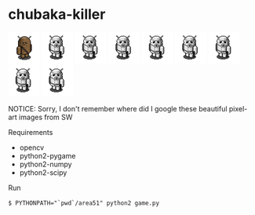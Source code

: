 chubaka-killer
==============

![Chubaka](https://raw.githubusercontent.com/rrader/chubaka-killer/master/1Chubaka.png)
![Chubaka](https://raw.githubusercontent.com/rrader/chubaka-killer/master/2Stormtrooper.png)
![Chubaka](https://raw.githubusercontent.com/rrader/chubaka-killer/master/2Stormtrooper.png)
![Chubaka](https://raw.githubusercontent.com/rrader/chubaka-killer/master/2Stormtrooper.png)
![Chubaka](https://raw.githubusercontent.com/rrader/chubaka-killer/master/2Stormtrooper.png)
![Chubaka](https://raw.githubusercontent.com/rrader/chubaka-killer/master/2Stormtrooper.png)
![Chubaka](https://raw.githubusercontent.com/rrader/chubaka-killer/master/2Stormtrooper.png)
![Chubaka](https://raw.githubusercontent.com/rrader/chubaka-killer/master/2Stormtrooper.png)
![Chubaka](https://raw.githubusercontent.com/rrader/chubaka-killer/master/2Stormtrooper.png)

NOTICE: Sorry, I don't remember where did I google these beautiful pixel-art images from SW

Requirements

  - opencv
  - python2-pygame
  - python2-numpy
  - python2-scipy

Run

    $ PYTHONPATH="`pwd`/area51" python2 game.py
